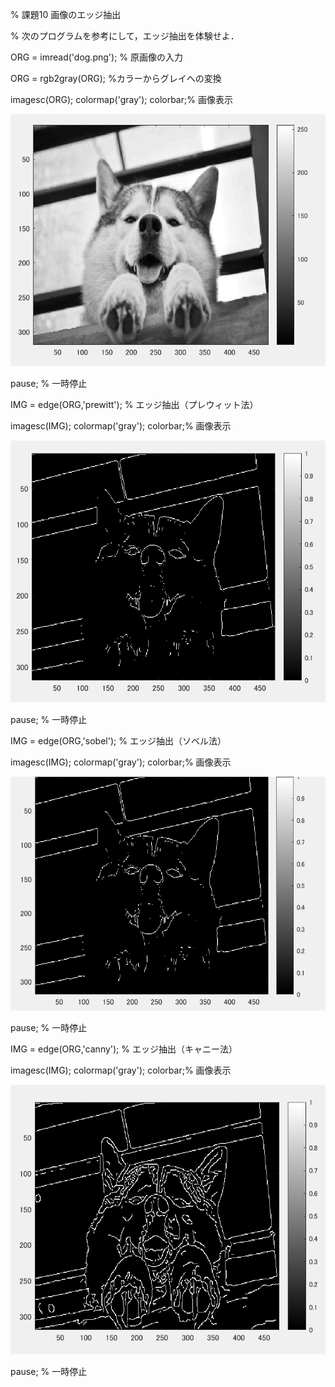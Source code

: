 % 課題10 画像のエッジ抽出 

% 次のプログラムを参考にして，エッジ抽出を体験せよ．



ORG = imread('dog.png'); % 原画像の入力

ORG = rgb2gray(ORG); %カラーからグレイへの変換

imagesc(ORG); colormap('gray'); colorbar;% 画像表示

![gazo1](https://github.com/taihirose/report/blob/master/kadai10-1.png)

pause; % 一時停止


IMG = edge(ORG,'prewitt'); % エッジ抽出（プレウィット法）

imagesc(IMG); colormap('gray'); colorbar;% 画像表示

![gazo1](https://github.com/taihirose/report/blob/master/kadai10-2.png)

pause; % 一時停止



IMG = edge(ORG,'sobel'); % エッジ抽出（ソベル法）

imagesc(IMG); colormap('gray'); colorbar;% 画像表示

![gazo1](https://github.com/taihirose/report/blob/master/kadai10-3.png)

pause; % 一時停止



IMG = edge(ORG,'canny'); % エッジ抽出（キャニー法）

imagesc(IMG); colormap('gray'); colorbar;% 画像表示

![gazo1](https://github.com/taihirose/report/blob/master/kadai10-4.png)

pause; % 一時停止



